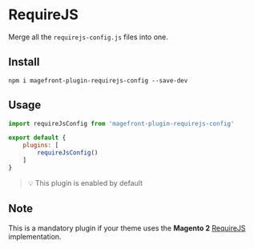 # RequireJS

Merge all the `requirejs-config.js` files into one.

## Install

    npm i magefront-plugin-requirejs-config --save-dev

## Usage

```js
import requireJsConfig from 'magefront-plugin-requirejs-config'

export default {
    plugins: [
        requireJsConfig()
    ]
}
```

> 💡 This plugin is enabled by default

## Note

This is a mandatory plugin if your theme uses the **Magento 2** [RequireJS](https://developer.adobe.com/commerce/frontend-core/javascript/requirejs/) implementation.
